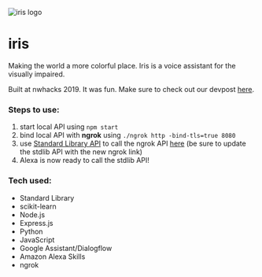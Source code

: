 ![iris logo](https://challengepost-s3-challengepost.netdna-ssl.com/photos/production/software_thumbnail_photos/000/752/485/datas/medium.png)

# iris
Making the world a more colorful place. Iris is a voice assistant for the visually impaired.

Built at nwhacks 2019. It was fun. Make sure to check out our devpost [here](https://devpost.com/software/iris-ncxz9e).


### Steps to use:
1. start local API using `npm start`
2. bind local API with **ngrok** using `./ngrok http -bind-tls=true 8080`
3. use [Standard Library API]() to call the ngrok API [here](https://allengour.lib.id/alexa@dev/intents/ColorBot/) (be sure to update the stdlib API with the new ngrok link)
4. Alexa is now ready to call the stdlib API!

### Tech used:
* Standard Library
* scikit-learn
* Node.js
* Express.js
* Python
* JavaScript
* Google Assistant/Dialogflow
* Amazon Alexa Skills
* ngrok
